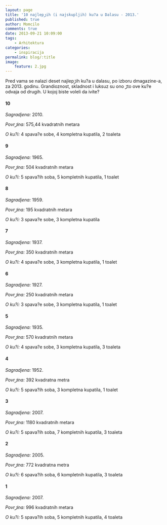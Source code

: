 ```yaml
---
layout: page
title: '10 najlepڑih (i najskupljih) ku?a u Dalasu - 2013.'
published: true
author: Momcilo
comments: true
date: 2013-09-21 10:09:00
tags:
    - Arhitektura
categories:
    - inspiracija
permalink: blog/:title
image:
    feature: 2.jpg
---
```

Pred vama se nalazi deset najlepڑih ku?a u dalasu, po izboru dmagazine-a, za 2013. godinu. Grandioznost, skladnost i luksuz su ono ڑto ove ku?e odvaja od drugih. U kojoj biste voleli da ‍ivite?

#### 10


  
_Sagradjena:_ 2010.
  
_Povrڑina:_ 575,44 kvadratnih metara
  
_O ku?i:_ 4 spava?e sobe, 4 kompletna kupatila, 2 toaleta

#### 9


  
_Sagradjena:_ 1965.
  
_Povrڑina:_ 504 kvadratnih metara
  
_O ku?i:_ 5 spava?ih soba, 5 kompletnih kupatila, 1 toalet

#### 8


  
_Sagradjena:_ 1959.
  
_Povrڑina:_ 195 kvadratnih metara
  
_O ku?i:_ 3 spava?e sobe, 3 kompletna kupatila

#### 7


  
_Sagradjena:_ 1937.
  
_Povrڑina:_ 350 kvadratnih metara
  
_O ku?i:_ 4 spava?e sobe, 3 kompletna kupatila, 1 toalet

#### 6


  
_Sagradjena:_ 1927.
  
_Povrڑina:_ 250 kvadratnih metara
  
_O ku?i:_ 3 spava?e sobe, 3 kompletna kupatila, 1 toalet

#### 5


  
_Sagradjena:_ 1935.
  
_Povrڑina:_ 570 kvadratnih metara
  
_O ku?i:_ 4 spava?e sobe, 3 kompletna kupatila, 3 toaleta

#### 4


  
_Sagradjena:_ 1952.
  
_Povrڑina:_ 392 kvadratna metra
  
_O ku?i:_ 5 spava?ih soba, 3 kompletna kupatila, 1 toalet

#### 3


  
_Sagradjena:_ 2007.
  
_Povrڑina:_ 1180 kvadratnih metara
  
_O ku?i:_ 5 spava?ih soba, 7 kompletnih kupatila, 3 toaleta

#### 2


  
_Sagradjena:_ 2005.
  
_Povrڑina:_ 772 kvadratna metra
  
_O ku?i:_ 6 spava?ih soba, 6 kompletnih kupatila, 3 toaleta

#### 1


  
_Sagradjena:_ 2007.
  
_Povrڑina:_ 996 kvadratnih metara
  
_O ku?i:_ 5 spava?ih soba, 5 kompletnih kupatila, 4 toaleta